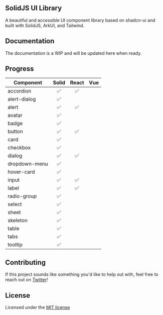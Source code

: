 ## SolidJS UI Library

A beautiful and accessible UI component library based on shadcn-ui and built with SolidJS, ArkUI, and Tailwind.

## Documentation

The documentation is a WIP and will be updated here when ready. 

## Progress

| Component      | Solid | React | Vue |
|----------------|:-----:|:-----:|:---:|
| accordion  |   ✅   |   ✅   |     |
| alert-dialog|  ✅   |       |     |
| alert      |   ✅   |   ✅   |     |
| avatar     |   ✅   |       |     |
| badge      |   ✅   |       |     |
| button     |   ✅   |   ✅  |     |
| card       |   ✅   |       |     |
| checkbox   |   ✅   |       |     |
| dialog     |   ✅   |   ✅  |     |
| dropdown-menu| ✅   |       |     |
| hover-card |   ✅   |       |     |
| input      |   ✅   |   ✅  |     |
| label      |   ✅   |   ✅  |     |
| radio-group|   ✅   |       |     |
| select     |   ✅   |       |     |
| sheet      |   ✅   |       |     |
| skeleton   |   ✅   |       |     |
| table      |   ✅   |       |     |
| tabs       |   ✅   |       |     |
| tooltip    |   ✅   |       |     |


## Contributing

If this project sounds like something you'd like to help out with, feel free to reach out on [Twitter](https://twitter.com/theAlexWhitmore)!

## License

Licensed under the [MIT license](https://github.com/alexwhitmore/solidjs-ui/tree/main?tab=MIT-1-ov-file#readme)